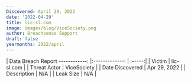 ```yaml
---
Discovered: April 29, 2022
date: '2022-04-29'
title: lic-sl.com
image: images/blog/ViceSociety.png
author: Breachsense Support
draft: false
yearmonths: 2022/april
---
```



| Data Breach Report
------------:   |:-------------:    | :-----:|
| Victim    | lic-sl.com      | 
| Threat Actor    | ViceSociety      | 
| Date Discovered    | Apr 29, 2022      | 
| Description    | N/A      | 
| Leak Size    | N/A      | 

